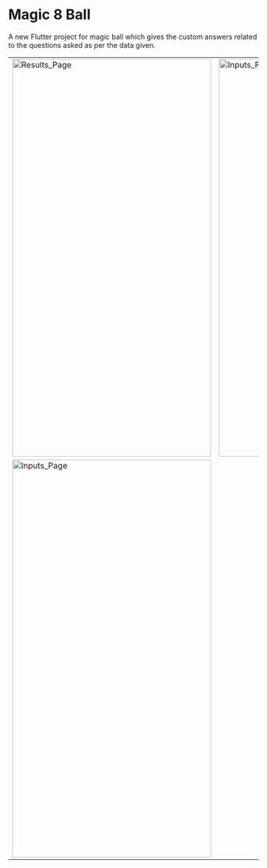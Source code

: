 # Magic 8 Ball

A new Flutter project for magic ball which gives the custom answers related to the questions asked as per the data given.

<table>
<tr>
<td><img src="https://user-images.githubusercontent.com/54237095/177398052-03afac95-114d-4e09-aa35-b3447965138c.png" alt="Results_Page" width="400" height="800"/></td>
 <td><img src="https://user-images.githubusercontent.com/54237095/177394497-cd93c52f-0292-4e5b-882c-ae098c9f8849.png" alt="Inputs_Page" width="400" height="800"/></td>

</tr>
<tr>
<td><img src="https://user-images.githubusercontent.com/54237095/177398070-16a1b5d9-5bda-4cc4-8ac2-fdec6f40e3ec.png" alt="Inputs_Page" width="400" height="800"/></td>
</tr>
</table>  
